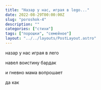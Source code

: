 ```yaml
---
title: "Назар у нас, играя в lego..."
date: 2022-08-29T00:00:00Z
slug: "poroshok-4"
description: ""
categories: ["стихи"]
tags: ["порошки", "семейное"]
layout: "../../layouts/PostLayout.astro"
---
```


назар у нас играя в лего

навел воистину бардак

и гневно мама вопрошает

да как
